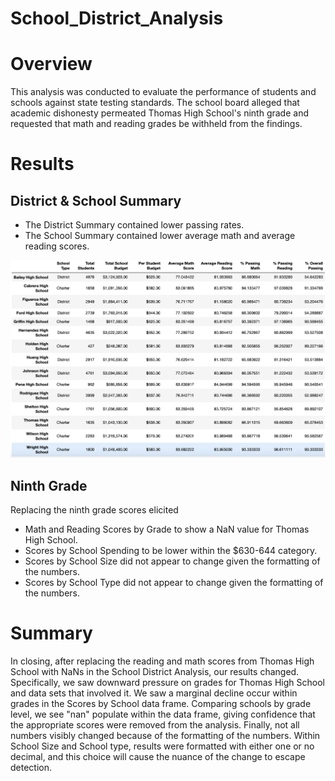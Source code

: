 # School_District_Analysis

# Overview
This analysis was conducted to evaluate the performance of students and schools against state testing standards. The school board alleged that academic dishonesty permeated Thomas High School's ninth grade and requested that math and reading grades be withheld from the findings.

# Results
## District & School Summary
- The District Summary contained lower passing rates.
- The School Summary contained lower average math and average reading scores.

![School Summary](https://github.com/kramerkyle/School_District_Analysis/blob/main/Resources/school_summary.png)

## Ninth Grade
Replacing the ninth grade scores elicited
- Math and Reading Scores by Grade to show a NaN value for Thomas High School.
- Scores by School Spending to be lower within the $630-644 category.
- Scores by School Size did not appear to change given the formatting of the numbers. 
- Scores by School Type did not appear to change given the formatting of the numbers.

# Summary
In closing, after replacing the reading and math scores from Thomas High School with NaNs in the School District Analysis, our results changed. Specifically, we saw downward pressure on grades for Thomas High School and data sets that involved it. We saw a marginal decline occur within grades in the Scores by School data frame. Comparing schools by grade level, we see "nan" populate within the data frame, giving confidence that the appropriate scores were removed from the analysis. Finally, not all numbers visibly changed because of the formatting of the numbers. Within School Size and School type, results were formatted with either one or no decimal, and this choice will cause the nuance of the change to escape detection.
